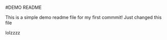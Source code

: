 #DEMO README

This is a simple demo readme file for my first commmit!
Just changed this file

lolzzzz